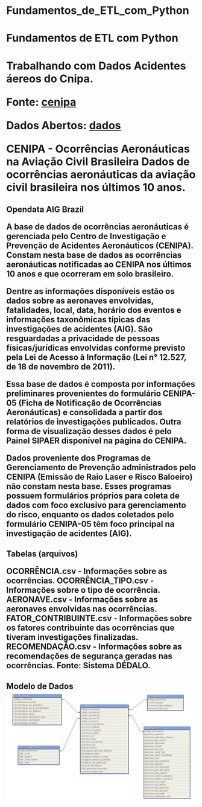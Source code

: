 # Fundamentos_de_ETL_com_Python
<h1> Fundamentos de ETL com Python

<h1>Trabalhando com Dados Acidentes áereos do Cnipa.

Fonte:  [cenipa](https://www2.fab.mil.br/cenipa/)

Dados Abertos: [dados](https://dados.gov.br/dataset/ocorrencias-aeronauticas-da-aviacao-civil-brasileira)


CENIPA - Ocorrências Aeronáuticas na Aviação Civil Brasileira
Dados de ocorrências aeronáuticas da aviação civil brasileira nos últimos 10 anos.

<h2>Opendata AIG Brazil

A base de dados de ocorrências aeronáuticas é gerenciada pelo Centro de Investigação e Prevenção de Acidentes Aeronáuticos (CENIPA). Constam nesta base de dados as ocorrências aeronáuticas notificadas ao CENIPA nos últimos 10 anos e que ocorreram em solo brasileiro.

Dentre as informações disponíveis estão os dados sobre as aeronaves envolvidas, fatalidades, local, data, horário dos eventos e informações taxonômicas típicas das investigações de acidentes (AIG). São resguardadas a privacidade de pessoas físicas/jurídicas envolvidas conforme previsto pela Lei de Acesso à Informação (Lei n° 12.527, de 18 de novembro de 2011).

Essa base de dados é composta por informações preliminares provenientes do formulário CENIPA-05 (Ficha de Notificação de Ocorrências Aeronáuticas) e consolidada a partir dos relatórios de investigações publicados. Outra forma de visualização desses dados é pelo Painel SIPAER disponível na página do CENIPA.

Dados proveniente dos Programas de Gerenciamento de Prevenção administrados pelo CENIPA (Emissão de Raio Laser e Risco Baloeiro) não constam nesta base. Esses programas possuem formulários próprios para coleta de dados com foco exclusivo para gerenciamento do risco, enquanto os dados coletados pelo formulário CENIPA-05 têm foco principal na investigação de acidentes (AIG).

<h2>Tabelas (arquivos)

OCORRÊNCIA.csv - Informações sobre as ocorrências.
OCORRÊNCIA_TIPO.csv - Informações sobre o tipo de ocorrência.
AERONAVE.csv - Informações sobre as aeronaves envolvidas nas ocorrências.
FATOR_CONTRIBUINTE.csv - Informações sobre os fatores contribuinte das ocorrências que tiveram investigações finalizadas.
RECOMENDAÇÃO.csv - Informações sobre as recomendações de segurança geradas nas ocorrências.
Fonte: Sistema DÉDALO.


<h2>Modelo de Dados

<img src="modelo_dados.png">
